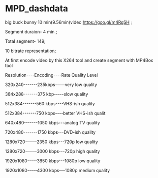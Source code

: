 # MPD_dashdata
big buck bunny  10 min(9.56min)video  https://goo.gl/m4RgSH ; 

Segment duraion- 4 min ;

Total segment- 149;

10 bitrate representation;

At first encode video by this X264 tool and create segment with MP4Box tool

Resolution----Encoding----Rate Quality Level

320x240-------235kbps-----very low quality

384x288-------375 kbp-----slow quality

512x384-------560 kbps----VHS-ish quality

512x384-------750 kbps----better VHS-ish qualit

640x480-------1050 kbps---analog TV quality

720x480-------1750 kbps---DVD-ish quality

1280x720------2350 kbps---720p low quality

1280x720------3000 kbps---720p high quality

1920x1080-----3850 kbps---1080p low quality

1920x1080-----4300 kbps---1080p medium quality
